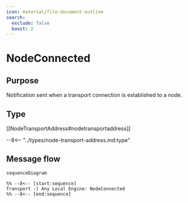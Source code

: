 ```yaml
---
icon: material/file-document-outline
search:
  exclude: false
  boost: 2
---
```


<div class="message" markdown>

# NodeConnected

## Purpose

<!-- --8<-- [start:purpose] -->
Notification sent when a transport connection is established to a node.
<!-- --8<-- [end:purpose] -->

## Type

<!-- --8<-- [start:type] -->
[[NodeTransportAddress#nodetransportaddress]]

--8<-- "../types/node-transport-address.md:type"
<!-- --8<-- [end:type] -->

## Message flow

<!-- --8<-- [start:messages] -->
```mermaid
sequenceDiagram

%% --8<-- [start:sequence]
Transport -) Any Local Engine: NodeConnected
%% --8<-- [end:sequence]
```
<!-- --8<-- [end:messages] -->

</div>
